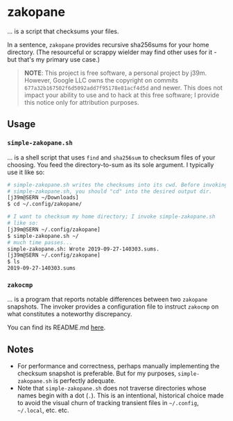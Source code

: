 # zakopane

... is a script that checksums your files.

In a sentence, `zakopane` provides recursive sha256sums for your home
directory. (The resourceful or scrappy wielder may find other uses for
it - but that's my primary use case.)

> **NOTE**: This project is free software, a personal project by j39m.
> However, Google LLC owns the copyright on commits
> `677a32b167502f6d5092add7f95178e81acf4d5d` and newer. This does not
> impact your ability to use and to hack at this free software; I
> provide this notice only for attribution purposes.

## Usage

### `simple-zakopane.sh`

... is a shell script that uses `find` and `sha256sum` to checksum files
of your choosing. You feed the directory-to-sum as its sole argument.
I typically use it like so:

```sh
# simple-zakopane.sh writes the checksums into its cwd. Before invoking
# simple-zakopane.sh, you should "cd" into the desired output dir.
[j39m@SERN ~/Downloads]
$ cd ~/.config/zakopane/

# I want to checksum my home directory; I invoke simple-zakopane.sh
# like so:
[j39m@SERN ~/.config/zakopane]
$ simple-zakopane.sh ~/
# much time passes...
simple-zakopane.sh: Wrote 2019-09-27-140303.sums.
[j39m@SERN ~/.config/zakopane]
$ ls
2019-09-27-140303.sums 
```

### `zakocmp`

... is a program that reports notable differences between two `zakopane`
snapshots. The invoker provides a configuration file to instruct
`zakocmp` on what constitutes a noteworthy discrepancy.

You can find its README.md [here](zakocmp/README.md).

## Notes

*   For performance and correctness, perhaps manually implementing the
    checksum snapshot is preferable. But for my purposes,
    `simple-zakopane.sh` is perfectly adequate.
*   Note that `simple-zakopane.sh` does not traverse directories whose
    names begin with a dot (`.`). This is an intentional, historical
    choice made to avoid the visual churn of tracking transient files in
    `~/.config`, `~/.local`, etc. etc.
